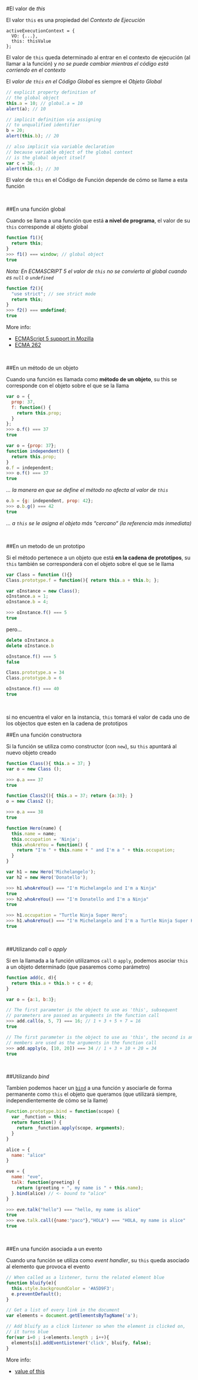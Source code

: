 #El valor de _this_

El valor `this` es una propiedad del _Contexto de Ejecución_

```
activeExecutionContext = {
  VO: {...},
  this: thisValue
};
```

El valor de `this` queda determinado al entrar en el contexto de ejecución (al llamar a la
función) y _no se puede cambiar mientras el código está corriendo en el contexto_

El _valor de `this` en el Código Global_ es siempre el _Objeto Global_

```javascript
// explicit property definition of
// the global object
this.a = 10; // global.a = 10
alert(a); // 10

// implicit definition via assigning
// to unqualified identifier
b = 20;
alert(this.b); // 20

// also implicit via variable declaration
// because variable object of the global context
// is the global object itself
var c = 30;
alert(this.c); // 30
```

El valor de `this` en el Código de Función depende de cómo se llame a esta función

<br/>

##En una función global

Cuando se llama a una función que está **a nivel de programa**, el valor de su `this` corresponde al objeto global

```javascript
function f1(){
  return this;
}
>>> f1() === window; // global object
true
```

_Nota: En ECMASCRIPT 5 el valor de `this` no se convierto al global cuando es `null` o `undefined`_

```javascript
function f2(){
  "use strict"; // see strict mode
  return this;
}
>>> f2() === undefined;
true
```

More info:

- [ECMAScript 5 support in Mozilla](https://developer.mozilla.org/en/JavaScript/ECMAScript_5_support_in_Mozilla)
- [ECMA 262](http://www.ecma-­‐international.org/publications/files/ECMA-­‐ST/Ecma-­‐262.pdf)

<br/>

##En un método de un objeto

Cuando una función es llamada como **método de un objeto**, su this se corresponde con el objeto sobre el que se la llama

```javascript
var o = {
  prop: 37,
  f: function() {
    return this.prop;
  }
};
>>> o.f() === 37
true
```

```javascript
var o = {prop: 37};
function independent() {
  return this.prop;
}
o.f = independent;
>>> o.f() === 37
true
```

_… la manera en que se define el método no afecta al valor de `this`_

```javascript
o.b = {g: independent, prop: 42};
>>> o.b.g() === 42
true
```

_… a `this` se le asigna el objeto más “cercano“ (la referencia más inmediata)_

<br/>

##En un metodo de un prototipo

Si el método pertenece a un objeto que está **en la cadena de prototipos**, su `this` también se corresponderá con el objeto sobre el que se le llama

```javascript
var Class = function (){}
Class.prototype.f = function(){ return this.a + this.b; };

var oInstance = new Class();
oInstance.a = 1;
oInstance.b = 4;

>>> oInstance.f() === 5
true
```

pero...

```javascript
delete oInstance.a
delete oInstance.b

oInstance.f() === 5
false

Class.prototype.a = 34
Class.prototype.b = 6

oInstance.f() === 40
true
```
<br/>

si no encuentra el valor en la instancia, `this` tomará el valor de cada uno de los objectos que esten en la cadena de prototipos

##En una función constructora

Si la función se utiliza como constructor (con `new`), su `this` apuntará al nuevo objeto creado

```javascript
function Class(){ this.a = 37; }
var o = new Class ();

>>> o.a === 37
true

function Class2(){ this.a = 37; return {a:38}; }
o = new Class2 ();

>>> o.a === 38
true
```

```javascript
function Hero(name) {
  this.name = name;
  this.occupation = 'Ninja';
  this.whoAreYou = function() {
    return "I'm " + this.name + " and I'm a " + this.occupation;
  }
}

var h1 = new Hero('Michelangelo');
var h2 = new Hero('Donatello');

>>> h1.whoAreYou() === "I'm Michelangelo and I'm a Ninja"
true
>>> h2.whoAreYou() === "I'm Donatello and I'm a Ninja"
true

>>> h1.occupation = "Turtle Ninja Super Hero";
>>> h1.whoAreYou() === "I'm Michelangelo and I'm a Turtle Ninja Super Hero"
true
```

<br/>

##Utilizando _call_ o _apply_

Si en la llamada a la función utilizamos `call` o `apply`, podemos asociar `this` a un objeto determinado (que pasaremos como parámetro)

```javascript
function add(c, d){
  return this.a + this.b + c + d;
}

var o = {a:1, b:3};

// The first parameter is the object to use as 'this', subsequent
// parameters are passed as arguments in the function call
>>> add.call(o, 5, 7) === 16; // 1 + 3 + 5 + 7 = 16
true

// The first parameter is the object to use as 'this', the second is an array whose
// members are used as the arguments in the function call
>>> add.apply(o, [10, 20]) === 34 // 1 + 3 + 10 + 20 = 34
true
```

<br/>

##Utilizando _bind_

Tambien podemos hacer un [`bind`](http://www.robertsosinski.com/2009/04/28/binding-­‐scope-­‐in-­‐javascript/) a una función y asociarle de forma permanente como `this` el objeto que queramos (que utilizará siempre, independientemente de cómo se la llame)

```javascript
Function.prototype.bind = function(scope) {
  var _function = this;
  return function() {
    return _function.apply(scope, arguments);
  }
}

alice = {
  name: "alice"
}

eve = {
  name: "eve",
  talk: function(greeting) {
    return (greeting + ", my name is " + this.name);
  }.bind(alice) // <- bound to "alice"
}

>>> eve.talk("hello") === "hello, my name is alice"
true
>>> eve.talk.call({name:"paco"},"HOLA") === "HOLA, my name is alice"
true
```

<br/>

##En una función asociada a un evento

Cuando una función se utiliza como _event handler_, su `this` queda asociado al elemento que provoca el evento

```javascript
// When called as a listener, turns the related element blue
function bluify(e){
  this.style.backgroundColor = '#A5D9F3';
  e.preventDefault();
}

// Get a list of every link in the document
var elements = document.getElementsByTagName('a');

// Add bluify as a click listener so when the element is clicked on,
// it turns blue
for(var i=0 ; i<elements.length ; i++){
  elements[i].addEventListener('click', bluify, false);
}
```

More info:

- [value of this](http://www.quirksmode.org/js/this.html)
